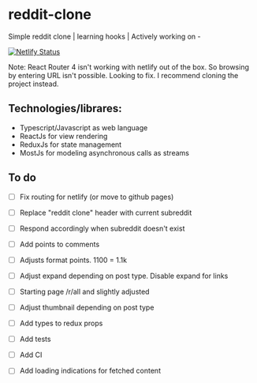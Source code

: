 # reddit-clone
Simple reddit clone | learning hooks | Actively working on -

[![Netlify Status](https://api.netlify.com/api/v1/badges/a3f84ab9-31a7-4234-af33-96b52e5c2d82/deploy-status)](https://app.netlify.com/sites/radreddit/deploys)

Note: React Router 4 isn't working with netlify out of the box. So browsing by entering URL isn't possible.
Looking to fix. I recommend cloning the project instead.


## Technologies/librares:
* Typescript/Javascript as web language
* ReactJs for view rendering
* ReduxJs for state management
* MostJs for modeling asynchronous calls as streams


## To do
- [ ] Fix routing for netlify (or move to github pages)
- [ ] Replace "reddit clone" header with current subreddit
- [ ] Respond accordingly when subreddit doesn't exist
- [ ] Add points to comments
- [ ] Adjusts format points. 1100 = 1.1k
- [ ] Adjust expand depending on post type. Disable expand for links
- [ ] Starting page /r/all and slightly adjusted
- [ ] Adjust thumbnail depending on post type
- [ ] Add types to redux props
- [ ] Add tests
- [ ] Add CI
- [ ] Add loading indications for fetched content




